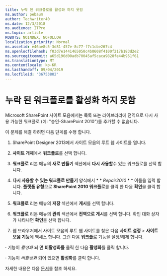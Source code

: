 ```yaml
---
title: 누락 된 워크플로를 활성화 하지 못함
ms.author: pebaum
author: Techwriter40
ms.date: 12/3/2018
ms.audience: ITPro
ms.topic: article
ROBOTS: NOINDEX, NOFOLLOW
localization_priority: Normal
ms.assetid: e46ae8c5-3d81-457e-8c77-f7c1cbe267c4
ms.openlocfilehash: f03d7e1441465050c4b0608f4100f217b183d2e2
ms.sourcegitcommit: a65d196d00adb70045af5caca9828fe44b951f61
ms.translationtype: MT
ms.contentlocale: ko-KR
ms.lasthandoff: 09/04/2019
ms.locfileid: "36753802"
---
```

# <a name="missing-workflow-failed-to-activate"></a>누락 된 워크플로를 활성화 하지 못함

Microsoft SharePoint 사이트 모음에서는 목록 또는 라이브러리에 전역으로 다시 사용 가능한 워크플로 (예: "승인-SharePoint 2010")를 추가할 수 없습니다.
  
이 문제를 해결 하려면 다음 단계를 수행 합니다. 
  
1. SharePoint Designer 2013에서 사이트 모음의 루트 웹 사이트를 엽니다.
  
2. **사이트 개체**에서 **워크플로**를 선택 합니다. 
  
3. **워크플로** 리본 메뉴의 **새로 만들기** 섹션에서 **다시 사용할**수 있는 워크플로를 선택 합니다. 
  
4. **다시 사용할 수 있는 워크플로 만들기** 양식에서 * * *Repair2010* * * 이름을 입력 합니다. **플랫폼 유형**으로 **SharePoint 2010 워크플로**를 클릭 한 다음 **확인**을 클릭 합니다. 
  
1. **워크플로** 리본 메뉴의 **저장** 섹션에서 **게시**를 선택 합니다. 
  
2. **워크플로** 리본 메뉴의 **관리** 섹션에서 **전역으로 게시**를 선택 합니다. 확인 대화 상자가 나타나면 **확인**을 선택 합니다. 
  
3. 웹 브라우저에서 사이트 모음의 루트 웹 사이트를 찾은 다음 **사이트 설정** \> **사이트 모음 기능**에 액세스 합니다. 그런 다음 **워크플로** 기능을 설정/해제 합니다. 
  
· 기능이 *활성화* 되 면 **비활성화를** 클릭 한 다음 **활성화**를 클릭 합니다. 
  
· 기능이 *비활성화* 되어 있으면 **활성화**를 클릭 합니다. 
  
자세한 내용은 다음 [문서](https://go.microsoft.com/fwlink/?linkid=2047770&amp;clcid=0x409)를 참조 하세요.
  

